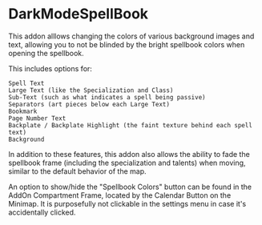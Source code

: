 # DarkModeSpellBook

This addon alllows changing the colors of various background images and text, allowing you to not be blinded by the bright spellbook colors when opening the spellbook.


This includes options for:

    Spell Text
    Large Text (like the Specialization and Class)
    Sub-Text (such as what indicates a spell being passive)
    Separators (art pieces below each Large Text)
    Bookmark
    Page Number Text
    Backplate / Backplate Highlight (the faint texture behind each spell text)
    Background

In addition to these features, this addon also allows the ability to fade the spellbook frame (including the specialization and talents) when moving, similar to the default behavior of the map.

An option to show/hide the "Spellbook Colors" button can be found in the AddOn Compartment Frame, located by the Calendar Button on the Minimap. It is purposefully not clickable in the settings menu in case it's accidentally clicked.

